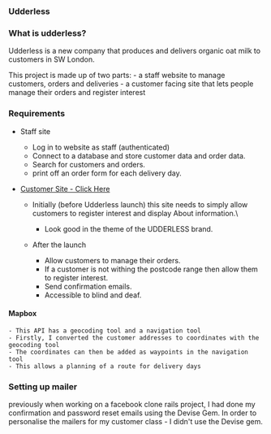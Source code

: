### Udderless

### What is udderless?

Udderless is a new company that produces and delivers organic oat milk to customers in SW London.

This project is made up of two parts: 
    - a staff website to manage customers, orders and deliveries
    - a customer facing site that lets people manage their orders and register interest

### Requirements 

  - Staff site
      - Log in to website as staff (authenticated)
      - Connect to a database and store customer data and order data.
      - Search for customers and orders.
      - print off an order form for each delivery day.
      
  - [Customer Site - Click Here](https://github.com/olliesmith3/udderless_customer_site)
      - Initially (before Udderless launch) this site needs to simply allow customers to register interest and display About information.\
        - Look good in the theme of the UDDERLESS brand.

      - After the launch
        - Allow customers to manage their orders.
        - If a customer is not withing the postcode range then allow them to register interest.
        - Send confirmation emails.
        - Accessible to blind and deaf.
  
      
 #### Mapbox
 
    - This API has a geocoding tool and a navigation tool
    - Firstly, I converted the customer addresses to coordinates with the geocoding tool
    - The coordinates can then be added as waypoints in the navigation tool
    - This allows a planning of a route for delivery days

### Setting up mailer 

previously when working on a facebook clone rails project, I had done my confirmation and password reset emails using the Devise Gem. In order to personalise the mailers for my customer class - I didn't use the Devise gem.


